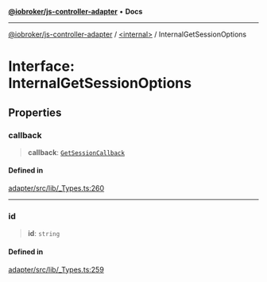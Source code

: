 [**@iobroker/js-controller-adapter**](../../README.md) • **Docs**

***

[@iobroker/js-controller-adapter](../../globals.md) / [\<internal\>](../README.md) / InternalGetSessionOptions

# Interface: InternalGetSessionOptions

## Properties

### callback

> **callback**: [`GetSessionCallback`](../type-aliases/GetSessionCallback.md)

#### Defined in

[adapter/src/lib/\_Types.ts:260](https://github.com/ioBroker/ioBroker.js-controller/blob/51faba7cbec9601fb6a2f5142cb3a117e78ab588/packages/adapter/src/lib/_Types.ts#L260)

***

### id

> **id**: `string`

#### Defined in

[adapter/src/lib/\_Types.ts:259](https://github.com/ioBroker/ioBroker.js-controller/blob/51faba7cbec9601fb6a2f5142cb3a117e78ab588/packages/adapter/src/lib/_Types.ts#L259)

